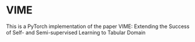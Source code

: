 # VIME
This is a PyTorch implementation of the paper VIME: Extending the Success of Self- and Semi-supervised Learning to Tabular Domain 
